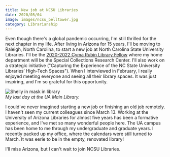 ```yaml
---
title: New job at NCSU Libraries
date: 2020/05/04
image: images/ncsu_belltower.jpg
category: Librarianship
---
```


Even though there's a global pandemic occurring, I'm still thrilled for the next chapter in my life. After living in Arizona for 15 years, I'll be moving to Raleigh, North Carolina, to start a new job at North Carolina State University Libraries. I'll be the [2020-2022 Cyma Rubin Library Fellow](https://www.lib.ncsu.edu/news/main-news/three-new-ncsu-libraries-fellows-begin-their-appointments-summer) where my home department will be the Special Collections Research Center. I'll also work on a strategic initiative ("Capturing the Experience of the NC State University Libraries’ High-Tech Spaces"). When I interviewed in February, I really enjoyed meeting everyone and seeing all their library spaces. It was just inspiring, and I'm so grateful for this opportunity.

![Shelly in mask in library](../images/Shelly_mask_library.jpg)  
_My last day at the UA Main Library._

I could've never imagined starting a new job or finishing an old job remotely. I haven't seen my current colleagues since March 13. Working at the University of Arizona Libraries for almost five years has been a formative experience, and I've met so many wonderful people here. The UA campus has been home to me through my undergraduate and graduate years. I recently packed up my office, where the calendars were still turned to March. It was eerie to be in the empty, renovated library!

I'll miss Arizona, but I can't wait to join NCSU Libraries.
